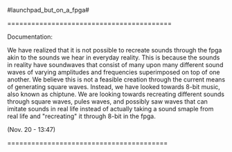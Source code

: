 #launchpad_but_on_a_fpga#

=========================================

Documentation:

We have realized that it is not possible to recreate sounds through the fpga akin to the sounds we hear in everyday reality. This is because the sounds in reality have soundwaves that consist of many upon many different sound waves of varying amplitudes and frequencies superimposed on top of one another. We believe this is not a feasible creation through the current means of generating square waves. Instead, we have looked towards 8-bit music, also known as chiptune. We are looking towards recreating different sounds through square waves, pules waves, and possibly saw waves that can imitate sounds in real life instead of actually taking a sound smaple from real life and "recreating" it through 8-bit in the fpga.

(Nov. 20 - 13:47)

========================================